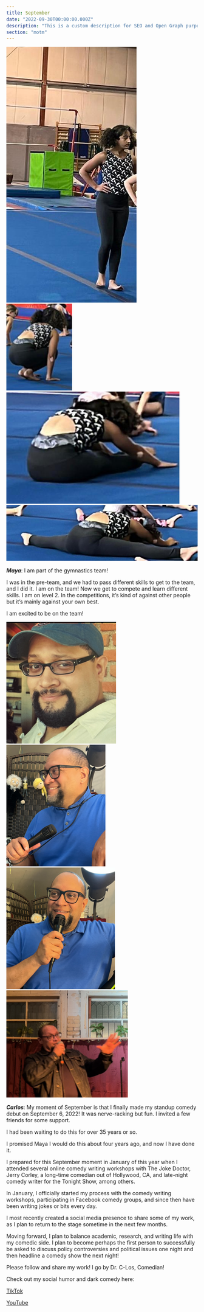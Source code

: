 ```yaml
---
title: September
date: "2022-09-30T00:00:00.000Z"
description: "This is a custom description for SEO and Open Graph purposes, rather than the default generated excerpt. Simply add a description field to the frontmatter."
section: "motm"
---
```


![PostImg](../images/sep22-5.jpg)
![PostImg](../images/sep22-6.jpg)
![PostImg](../images/sep22-7.jpg)
![PostImg](../images/sep22-8.jpg)

***Maya***: I am part of the gymnastics team!

I was in the pre-team, and we had to pass different skills to get to the team, and I did it. I am on the team! Now we get to compete and learn different skills. I am on level 2. In the competitions, it’s kind of against other people but it’s mainly against your own best.

I am excited to be on the team!

![PostImg](../images/sep22-1.jpg)
![PostImg](../images/sep22-2.jpg)
![PostImg](../images/sep22-3.jpg)
![PostImg](../images/sep22-4.jpg)

***Carlos***: My moment of September is that I finally made my standup comedy debut on September 6, 2022! It was nerve-racking but fun. I invited a few friends for some support.

I had been waiting to do this for over 35 years or so.

I promised Maya I would do this about four years ago, and now I have done it.

I prepared for this September moment in January of this year when I attended several online comedy writing workshops with The Joke Doctor, Jerry Corley, a long-time comedian out of Hollywood, CA, and late-night comedy writer for the Tonight Show, among others.

In January, I officially started my process with the comedy writing workshops, participating in Facebook comedy groups, and since then have been writing jokes or bits every day.

I most recently created a social media presence to share some of my work, as I plan to return to the stage sometime in the next few months.

Moving forward, I plan to balance academic, research, and writing life with my comedic side. I plan to become perhaps the first person to successfully be asked to discuss policy controversies and political issues one night and then headline a comedy show the next night!

Please follow and share my work! I go by Dr. C-Los, Comedian!

Check out my social humor and dark comedy here:

[TikTok](https://www.tiktok.com/@drc_los_comedian?is_from_webapp=1&sender_device=pc)

[YouTube](https://www.youtube.com/channel/UCeIRL3zFrQHJxSWnD3nvitQ/featured)
